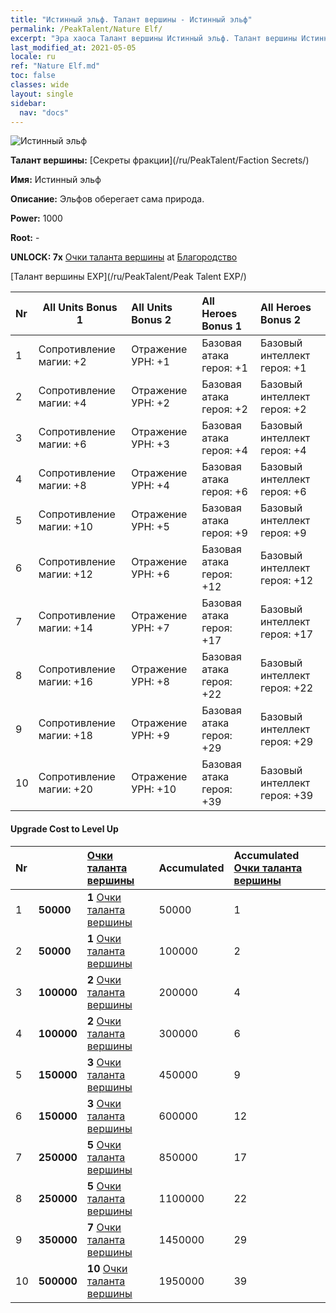 ```yaml
---
title: "Истинный эльф. Талант вершины - Истинный эльф"
permalink: /PeakTalent/Nature Elf/
excerpt: "Эра хаоса Талант вершины Истинный эльф. Талант вершины Истинный эльф. Истинный эльф"
last_modified_at: 2021-05-05
locale: ru
ref: "Nature Elf.md"
toc: false
classes: wide
layout: single
sidebar:
  nav: "docs"
---
```


  ![Истинный эльф](/images/pt/talent_3007.png)

  **Талант вершины:** [Секреты фракции](/ru/PeakTalent/Faction Secrets/)

  **Имя:** Истинный эльф

  **Описание:** Эльфов оберегает сама природа.

  **Power:** 1000

  **Root:** -

  **UNLOCK: 7x** [Очки таланта вершины](/ItemsRU/con_934/) at [Благородство](/ru/PeakTalent/Chivalry/)

  [Талант вершины EXP](/ru/PeakTalent/Peak Talent EXP/)

  | Nr | All Units Bonus 1 | All Units Bonus 2 | All Heroes Bonus 1 | All Heroes Bonus 2 |
  |:---|--------------|:-------------|:-------------|:-------------|
  | 1 | Сопротивление магии: +2 | Отражение УРН: +1 | Базовая атака героя: +1 | Базовый интеллект героя: +1 |
  | 2 | Сопротивление магии: +4 | Отражение УРН: +2 | Базовая атака героя: +2 | Базовый интеллект героя: +2 |
  | 3 | Сопротивление магии: +6 | Отражение УРН: +3 | Базовая атака героя: +4 | Базовый интеллект героя: +4 |
  | 4 | Сопротивление магии: +8 | Отражение УРН: +4 | Базовая атака героя: +6 | Базовый интеллект героя: +6 |
  | 5 | Сопротивление магии: +10 | Отражение УРН: +5 | Базовая атака героя: +9 | Базовый интеллект героя: +9 |
  | 6 | Сопротивление магии: +12 | Отражение УРН: +6 | Базовая атака героя: +12 | Базовый интеллект героя: +12 |
  | 7 | Сопротивление магии: +14 | Отражение УРН: +7 | Базовая атака героя: +17 | Базовый интеллект героя: +17 |
  | 8 | Сопротивление магии: +16 | Отражение УРН: +8 | Базовая атака героя: +22 | Базовый интеллект героя: +22 |
  | 9 | Сопротивление магии: +18 | Отражение УРН: +9 | Базовая атака героя: +29 | Базовый интеллект героя: +29 |
  | 10 | Сопротивление магии: +20 | Отражение УРН: +10 | Базовая атака героя: +39 | Базовый интеллект героя: +39 |


#### Upgrade Cost to Level Up

  | Nr | <i class="fas fa-coins"/> | [Очки таланта вершины](/ItemsRU/con_934/) | Accumulated <i class="fas fa-coins"/> | Accumulated [Очки таланта вершины](/ItemsRU/con_934/) |
  |:---|--------------|:-------------|:-------------|:-------------|
  | 1 | **50000** | **1** [Очки таланта вершины](/ItemsRU/con_934/) | 50000 | 1 |
  | 2 | **50000** | **1** [Очки таланта вершины](/ItemsRU/con_934/) | 100000 | 2 |
  | 3 | **100000** | **2** [Очки таланта вершины](/ItemsRU/con_934/) | 200000 | 4 |
  | 4 | **100000** | **2** [Очки таланта вершины](/ItemsRU/con_934/) | 300000 | 6 |
  | 5 | **150000** | **3** [Очки таланта вершины](/ItemsRU/con_934/) | 450000 | 9 |
  | 6 | **150000** | **3** [Очки таланта вершины](/ItemsRU/con_934/) | 600000 | 12 |
  | 7 | **250000** | **5** [Очки таланта вершины](/ItemsRU/con_934/) | 850000 | 17 |
  | 8 | **250000** | **5** [Очки таланта вершины](/ItemsRU/con_934/) | 1100000 | 22 |
  | 9 | **350000** | **7** [Очки таланта вершины](/ItemsRU/con_934/) | 1450000 | 29 |
  | 10 | **500000** | **10** [Очки таланта вершины](/ItemsRU/con_934/) | 1950000 | 39 |
